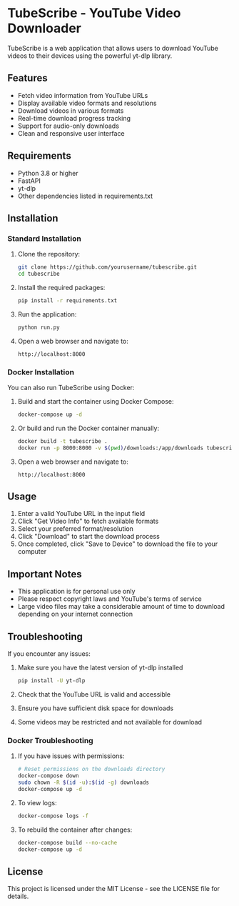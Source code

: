 # TubeScribe - YouTube Video Downloader

TubeScribe is a web application that allows users to download YouTube videos to their devices using the powerful yt-dlp library.

## Features

- Fetch video information from YouTube URLs
- Display available video formats and resolutions
- Download videos in various formats
- Real-time download progress tracking
- Support for audio-only downloads
- Clean and responsive user interface

## Requirements

- Python 3.8 or higher
- FastAPI
- yt-dlp
- Other dependencies listed in requirements.txt

## Installation

### Standard Installation

1. Clone the repository:
   ```bash
   git clone https://github.com/yourusername/tubescribe.git
   cd tubescribe
   ```

2. Install the required packages:
   ```bash
   pip install -r requirements.txt
   ```

3. Run the application:
   ```bash
   python run.py
   ```

4. Open a web browser and navigate to:
   ```
   http://localhost:8000
   ```

### Docker Installation

You can also run TubeScribe using Docker:

1. Build and start the container using Docker Compose:
   ```bash
   docker-compose up -d
   ```

2. Or build and run the Docker container manually:
   ```bash
   docker build -t tubescribe .
   docker run -p 8000:8000 -v $(pwd)/downloads:/app/downloads tubescribe
   ```

3. Open a web browser and navigate to:
   ```
   http://localhost:8000
   ```

## Usage

1. Enter a valid YouTube URL in the input field
2. Click "Get Video Info" to fetch available formats
3. Select your preferred format/resolution
4. Click "Download" to start the download process
5. Once completed, click "Save to Device" to download the file to your computer

## Important Notes

- This application is for personal use only
- Please respect copyright laws and YouTube's terms of service
- Large video files may take a considerable amount of time to download depending on your internet connection

## Troubleshooting

If you encounter any issues:

1. Make sure you have the latest version of yt-dlp installed
   ```bash
   pip install -U yt-dlp
   ```

2. Check that the YouTube URL is valid and accessible
3. Ensure you have sufficient disk space for downloads
4. Some videos may be restricted and not available for download

### Docker Troubleshooting

1. If you have issues with permissions:
   ```bash
   # Reset permissions on the downloads directory
   docker-compose down
   sudo chown -R $(id -u):$(id -g) downloads
   docker-compose up -d
   ```

2. To view logs:
   ```bash
   docker-compose logs -f
   ```

3. To rebuild the container after changes:
   ```bash
   docker-compose build --no-cache
   docker-compose up -d
   ```

## License

This project is licensed under the MIT License - see the LICENSE file for details.

